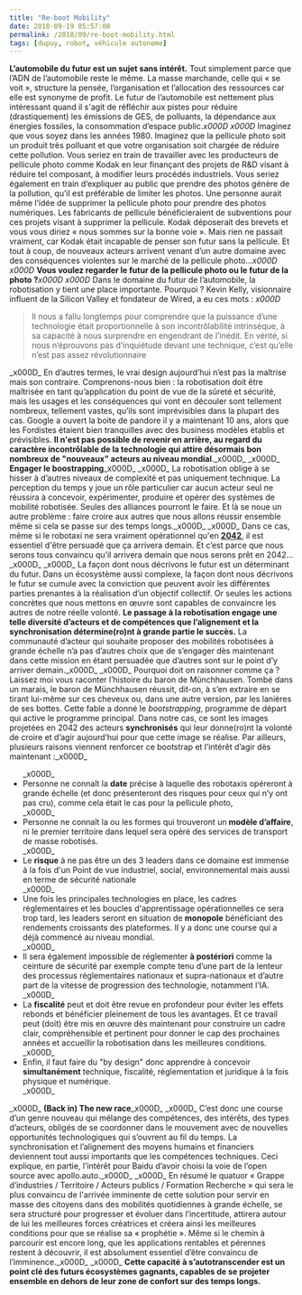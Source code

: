 ```yaml
---
title: "Re-boot Mobility"
date: 2018-09-19 05:57:08
permalink: /2018/09/re-boot-mobility.html
tags: [dupuy, robot, véhicule autonome]
---
```


<strong>L’automobile du futur est un sujet sans intérêt.</strong> Tout simplement parce que l’ADN de l’automobile reste le même. La masse marchande, celle qui « se voit », structure la pensée, l’organisation et l’allocation des ressources car elle est synonyme de profit. Le futur de l’automobile est nettement plus intéressant quand il s'agit de réfléchir aux pistes pour réduire (drastiquement) les émissions de GES, de polluants, la dépendance aux énergies fossiles, la consommation d’espace public._x000D_
_x000D_
Imaginez que vous soyez dans les années 1980. Imaginez que la pellicule photo soit un produit très polluant et que votre organisation soit chargée de réduire cette pollution. Vous seriez en train de travailler avec les producteurs de pellicule photo comme Kodak en leur finançant des projets de R&D visant à réduire tel composant, à modifier leurs procédés industriels. Vous seriez également en train d’expliquer au public que prendre des photos génère de la pollution, qu’il est préférable de limiter les photos. Une personne aurait même l’idée de supprimer la pellicule photo pour prendre des photos numériques. Les fabricants de pellicule bénéficieraient de subventions pour ces projets visant à supprimer la pellicule. Kodak déposerait des brevets et vous vous diriez « nous sommes sur la bonne voie ». Mais rien ne passait vraiment, car Kodak était incapable de penser son futur sans la pellicule. Et tout à coup, de nouveaux acteurs arrivent venant d’un autre domaine avec des conséquences violentes sur le marché de la pellicule photo…_x000D_
_x000D_
<strong>Vous voulez regarder le futur de la pellicule photo ou le futur de la photo ?</strong>_x000D_
_x000D_
Dans le domaine du futur de l’automobile, la robotisation y tient une place importante. Pourquoi ? Kevin Kelly, visionnaire influent de la Silicon Valley et fondateur de Wired, a eu ces mots : <!--more-->_x000D_
<blockquote>Il nous a fallu longtemps pour comprendre que la puissance d’une technologie était proportionnelle à son incontrôlabilité intrinsèque, à sa capacité à nous surprendre en engendrant de l’inédit. En vérité, si nous n’éprouvons pas d’inquiétude devant une technique, c’est qu’elle n’est pas assez révolutionnaire</blockquote>_x000D_
En d’autres termes, le vrai design aujourd’hui n’est pas la maîtrise mais son contraire. Comprenons-nous bien : la robotisation doit être maîtrisée en tant qu’application du point de vue de la sûreté et sécurité, mais les usages et les conséquences qui vont en découler sont tellement nombreux, tellement vastes, qu’ils sont imprévisibles dans la plupart des cas. Google a ouvert la boite de pandore il y a maintenant 10 ans, alors que les Fordistes étaient bien tranquilles avec des business modèles établis et prévisibles. <strong>Il n'est pas possible de revenir en arrière, au regard du caractère incontrôlable de la technologie qui attire désormais bon nombreux de "nouveaux" acteurs au niveau mondial</strong>._x000D_
_x000D_
<strong>Engager le boostrapping</strong>_x000D_
_x000D_
La robotisation oblige à se hisser à d’autres niveaux de complexité et pas uniquement technique. La perception du temps y joue un rôle particulier car aucun acteur seul ne réussira à concevoir, expérimenter, produire et opérer des systèmes de mobilité robotisée. Seules des alliances pourront le faire. Et là se noue un autre problème : faire croire aux autres que nous allons réussir ensemble même si cela se passe sur des temps longs._x000D_
_x000D_
Dans ce cas, même si le robotaxi ne sera vraiment opérationnel qu'en <a href="https://www.latribune.fr/entreprises-finance/industrie/automobile/bernard-favre-la-voiture-autonome-n-arrivera-pas-avant-2040-789934.html" target="_blank" rel="noopener"><strong>2042</strong></a>, il est essentiel d'être persuadé que ça arrivera demain. Et c’est parce que nous serons tous convaincu qu’il arrivera demain que nous serons prêt en 2042…_x000D_
_x000D_
La façon dont nous décrivons le futur est un déterminant du futur. Dans un écosystème aussi complexe, la façon dont nous décrivons le futur se cumule avec la conviction que peuvent avoir les différentes parties prenantes à la réalisation d’un objectif collectif. Or seules les actions concrètes que nous mettons en œuvre sont capables de convaincre les autres de notre réelle volonté. <strong>Le passage à la robotisation engage une telle diversité d’acteurs et de compétences que l’alignement et la synchronisation détermine(ro)nt à grande partie le succès.</strong> La communauté d’acteur qui souhaite proposer des mobilités robotisées à grande échelle n’a pas d’autres choix que de s’engager dès maintenant dans cette mission en étant persuadée que d’autres sont sur le point d’y arriver demain._x000D_
_x000D_
Pourquoi doit on raisonner comme ça ? Laissez moi vous raconter l’histoire du baron de Münchhausen. Tombé dans un marais, le baron de Münchhausen réussit, dit-on, à s’en extraire en se tirant lui-même sur ces cheveux ou, dans une autre version, par les lanières de ses bottes. Cette fable a donné le <em>bootstrapping</em>, programme de départ qui active le programme principal. Dans notre cas, ce sont les images projetées en 2042 des acteurs <strong>synchronisés</strong> qui leur donne(ro)nt la volonté de croire et d’agir aujourd’hui pour que cette image se réalise. Par ailleurs, plusieurs raisons viennent renforcer ce bootstrap et l’intérêt d’agir dès maintenant :_x000D_
<ul>_x000D_
 	<li>Personne ne connaît la <strong>date</strong> précise à laquelle des robotaxis opéreront à grande échelle (et donc présenteront des risques pour ceux qui n’y ont pas cru), comme cela était le cas pour la pellicule photo,</li>_x000D_
 	<li>Personne ne connaît la ou les formes qui trouveront un<strong> modèle d’affaire</strong>, ni le premier territoire dans lequel sera opéré des services de transport de masse robotisés.</li>_x000D_
 	<li>Le <strong>risque</strong> à ne pas être un des 3 leaders dans ce domaine est immense à la fois d'un Point de vue industriel, social, environnemental mais aussi en terme de sécurité nationale</li>_x000D_
 	<li>Une fois les principales technologies en place, les cadres réglementaires et les boucles d'apprentissage opérationnelles ce sera trop tard, les leaders seront en situation de <strong>monopole</strong> bénéficiant des rendements croissants des plateformes. Il y a donc une course qui a déjà commencé au niveau mondial.</li>_x000D_
 	<li>Il sera également impossible de réglementer <strong>à postériori</strong> comme la ceinture de sécurité par exemple compte tenu d’une part de la lenteur des processus réglementaires nationaux et supra-nationaux et d’autre part de la vitesse de progression des technologie, notamment l’IA.</li>_x000D_
 	<li>La <strong>fiscalité</strong> peut et doit être revue en profondeur pour éviter les effets rebonds et bénéficier pleinement de tous les avantages. Et ce travail peut (doit) être mis en œuvre dès maintenant pour construire un cadre clair, compréhensible et pertinent pour donner le cap des prochaines années et accueillir la robotisation dans les meilleures conditions.</li>_x000D_
 	<li>Enfin, il faut faire du "by design" donc apprendre à concevoir <strong>simultanément</strong> technique, fiscalité, réglementation et juridique à la fois physique et numérique.</li>_x000D_
</ul>_x000D_
<strong>(Back in) The new race</strong>_x000D_
_x000D_
C’est donc une course d’un genre nouveau qui mélange des compétences, des intérêts, des types d’acteurs, obligés de se coordonner dans le mouvement avec de nouvelles opportunités technologiques qui s’ouvrent au fil du temps. La synchronisation et l’alignement des moyens humains et financiers deviennent tout aussi importants que les compétences techniques. Ceci explique, en partie, l’intérêt pour Baidu d’avoir choisi la voie de l’open source avec apollo.auto._x000D_
_x000D_
En résumé le quatuor « Grappe d’industries / Territoire / Acteurs publics / Formation Recherche » qui sera le plus convaincu de l'arrivée imminente de cette solution pour servir en masse des citoyens dans des mobilités quotidiennes à grande échelle, se sera structuré pour progresser et évoluer dans l’incertitude, attirera autour de lui les meilleures forces créatrices et créera ainsi les meilleures conditions pour que se réalise sa « prophétie ». Même si le chemin à parcourir est encore long, que les applications rentables et pérennes restent à découvrir, il est absolument essentiel d’être convaincu de l’imminence._x000D_
_x000D_
<strong>Cette capacité à s’autotranscender est un point clé des futurs écosystèmes gagnants, capables de se projeter ensemble en dehors de leur zone de confort sur des temps longs.</strong>
